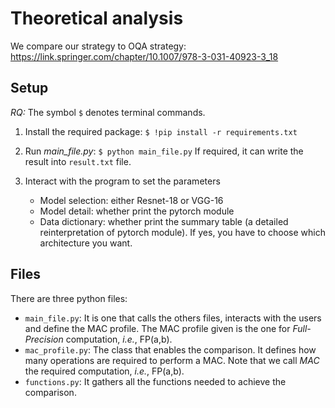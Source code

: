 # Theoretical analysis

We compare our strategy to OQA strategy: https://link.springer.com/chapter/10.1007/978-3-031-40923-3_18 

## Setup

*RQ:* 
The symbol `$` denotes terminal commands.

1. Install the required package:
`$ !pip install -r requirements.txt`

2. Run *main_file.py*:
`$ python main_file.py`
If required, it can write the result into `result.txt` file.

3. Interact with the program to set the parameters
    * Model selection: either Resnet-18 or VGG-16
    * Model detail: whether print the pytorch module
    * Data dictionary: whether print the summary table (a detailed reinterpretation of pytorch module). If yes, you have to choose which architecture you want.

## Files

There are three python files:

* `main_file.py`:
It is one that calls the others files, interacts with the users and define the MAC profile. The MAC profile given is the one for *Full-Precision* computation, *i.e.*, FP(a,b).
* `mac_profile.py`:
The class that enables the comparison. It defines how many operations are required to perform a MAC. Note that we call *MAC* the required computation, *i.e.*, FP(a,b).
* `functions.py`: 
It gathers all the functions needed to achieve the comparison.
